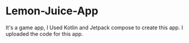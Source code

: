 # Lemon-Juice-App
It's a game app, I Used Kotlin and Jetpack compose to create this app.
I uploaded the code for this app.

